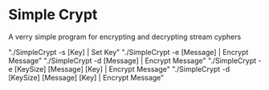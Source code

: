 # Simple Crypt
A verry simple program for encrypting and decrypting stream cyphers

 "./SimpleCrypt -s [Key] | Set Key"
 "./SimpleCrypt -e [Message] | Encrypt Message"
 "./SimpleCrypt -d [Message] | Encrypt Message"
 "./SimpleCrypt -e [KeySize] [Message] [Key] | Encrypt Message"
 "./SimpleCrypt -d [KeySize] [Message] [Key] | Encrypt Message"

